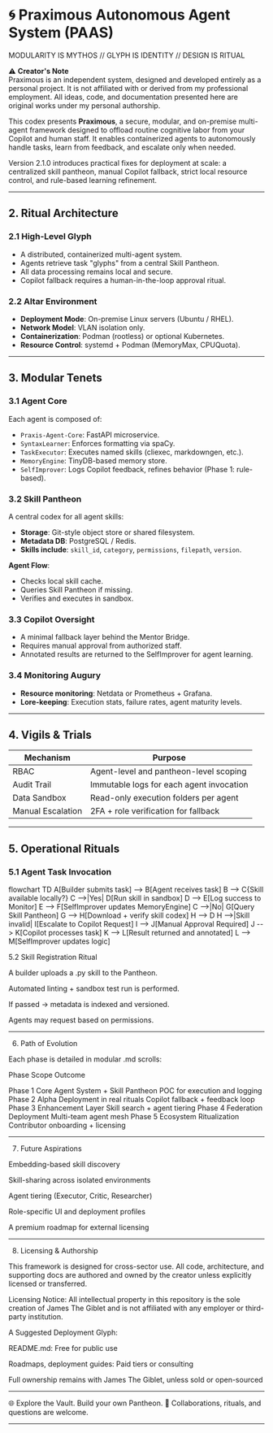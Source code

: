 # 🌀 Praximous Autonomous Agent System (PAAS)

MODULARITY IS MYTHOS // GLYPH IS IDENTITY // DESIGN IS RITUAL

⚠️ **Creator's Note**  
Praximous is an independent system, designed and developed entirely as a personal project. It is not affiliated with or derived from my professional employment. All ideas, code, and documentation presented here are original works under my personal authorship.

This codex presents **Praximous**, a secure, modular, and on-premise multi-agent framework designed to offload routine cognitive labor from your Copilot and human staff. It enables containerized agents to autonomously handle tasks, learn from feedback, and escalate only when needed.

Version 2.1.0 introduces practical fixes for deployment at scale: a centralized skill pantheon, manual Copilot fallback, strict local resource control, and rule-based learning refinement.

---

## 2. Ritual Architecture

### 2.1 High-Level Glyph
- A distributed, containerized multi-agent system.
- Agents retrieve task "glyphs" from a central Skill Pantheon.
- All data processing remains local and secure.
- Copilot fallback requires a human-in-the-loop approval ritual.

### 2.2 Altar Environment
- **Deployment Mode**: On-premise Linux servers (Ubuntu / RHEL).
- **Network Model**: VLAN isolation only.
- **Containerization**: Podman (rootless) or optional Kubernetes.
- **Resource Control**: systemd + Podman (MemoryMax, CPUQuota).

---

## 3. Modular Tenets

### 3.1 Agent Core
Each agent is composed of:
- `Praxis-Agent-Core`: FastAPI microservice.
- `SyntaxLearner`: Enforces formatting via spaCy.
- `TaskExecutor`: Executes named skills (cliexec, markdowngen, etc.).
- `MemoryEngine`: TinyDB-based memory store.
- `SelfImprover`: Logs Copilot feedback, refines behavior (Phase 1: rule-based).

### 3.2 Skill Pantheon
A central codex for all agent skills:
- **Storage**: Git-style object store or shared filesystem.
- **Metadata DB**: PostgreSQL / Redis.
- **Skills include**: `skill_id`, `category`, `permissions`, `filepath`, `version`.

**Agent Flow**:
- Checks local skill cache.
- Queries Skill Pantheon if missing.
- Verifies and executes in sandbox.

### 3.3 Copilot Oversight
- A minimal fallback layer behind the Mentor Bridge.
- Requires manual approval from authorized staff.
- Annotated results are returned to the SelfImprover for agent learning.

### 3.4 Monitoring Augury
- **Resource monitoring**: Netdata or Prometheus + Grafana.
- **Lore-keeping**: Execution stats, failure rates, agent maturity levels.

---

## 4. Vigils & Trials

| Mechanism       | Purpose                                      |
|------------------|----------------------------------------------|
| RBAC            | Agent-level and pantheon-level scoping        |
| Audit Trail     | Immutable logs for each agent invocation      |
| Data Sandbox    | Read-only execution folders per agent         |
| Manual Escalation | 2FA + role verification for fallback        |

---

## 5. Operational Rituals

### 5.1 Agent Task Invocation

flowchart TD
    A[Builder submits task] --> B[Agent receives task]
    B --> C{Skill available locally?}
    C -->|Yes| D[Run skill in sandbox]
    D --> E[Log success to Monitor]
    E --> F[SelfImprover updates MemoryEngine]
    C -->|No| G[Query Skill Pantheon]
    G --> H[Download + verify skill codex]
    H --> D
    H -->|Skill invalid| I[Escalate to Copilot Request]
    I --> J[Manual Approval Required]
    J --> K[Copilot processes task]
    K --> L[Result returned and annotated]
    L --> M[SelfImprover updates logic]

5.2 Skill Registration Ritual

A builder uploads a .py skill to the Pantheon.

Automated linting + sandbox test run is performed.

If passed → metadata is indexed and versioned.

Agents may request based on permissions.



---

6. Path of Evolution

Each phase is detailed in modular .md scrolls:

Phase	Scope	Outcome

Phase 1	Core Agent System + Skill Pantheon	POC for execution and logging
Phase 2	Alpha Deployment in real rituals	Copilot fallback + feedback loop
Phase 3	Enhancement Layer	Skill search + agent tiering
Phase 4	Federation Deployment	Multi-team agent mesh
Phase 5	Ecosystem Ritualization	Contributor onboarding + licensing



---

7. Future Aspirations

Embedding-based skill discovery

Skill-sharing across isolated environments

Agent tiering (Executor, Critic, Researcher)

Role-specific UI and deployment profiles

A premium roadmap for external licensing



---

8. Licensing & Authorship

This framework is designed for cross-sector use. All code, architecture, and supporting docs are authored and owned by the creator unless explicitly licensed or transferred.

Licensing Notice:
All intellectual property in this repository is the sole creation of James The Giblet and is not affiliated with any employer or third-party institution.

A Suggested Deployment Glyph:

README.md: Free for public use

Roadmaps, deployment guides: Paid tiers or consulting

Full ownership remains with James The Giblet, unless sold or open-sourced



---

🌐 Explore the Vault. Build your own Pantheon.
💬 Collaborations, rituals, and questions are welcome.

---
